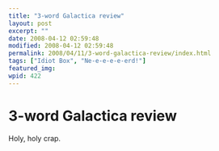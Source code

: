 ```yaml
---
title: "3-word Galactica review"
layout: post
excerpt: ""
date: 2008-04-12 02:59:48
modified: 2008-04-12 02:59:48
permalink: 2008/04/11/3-word-galactica-review/index.html
tags: ["Idiot Box", "Ne-e-e-e-e-erd!"]
featured_img: 
wpid: 422
---
```


# 3-word Galactica review

Holy, holy crap.